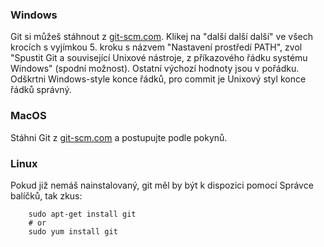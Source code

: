 ### Windows

Git si můžeš stáhnout z [git-scm.com](http://git-scm.com/). Klikej na "další další další" ve všech krocích s vyjímkou 5. kroku s názvem "Nastavení prostředí PATH", zvol "Spustit Git a související Unixové nástroje, z příkazového řádku systému Windows" (spodní možnost). Ostatní výchozí hodnoty jsou v pořádku. Odškrtni Windows-style konce řádků, pro commit je Unixový styl konce řádků správný.

### MacOS

Stáhni Git z [git-scm.com](http://git-scm.com/) a postupujte podle pokynů.

### Linux

Pokud již nemáš nainstalovaný, git měl by být k dispozici pomocí Správce balíčků, tak zkus:

```
    sudo apt-get install git
    # or
    sudo yum install git
```
